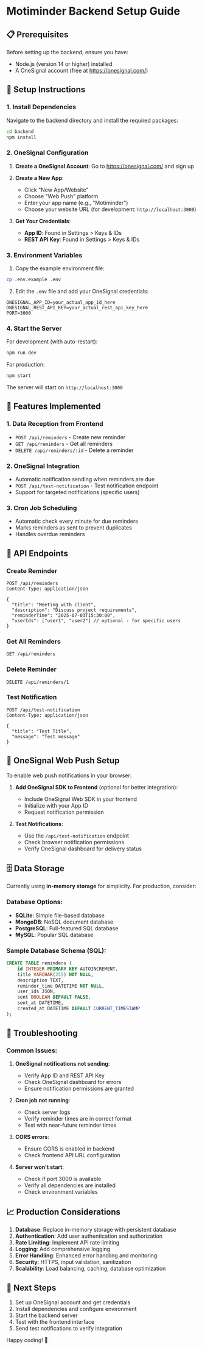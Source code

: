 # Motiminder Backend Setup Guide

## 📋 Prerequisites

Before setting up the backend, ensure you have:

- Node.js (version 14 or higher) installed
- A OneSignal account (free at https://onesignal.com/)

## 🚀 Setup Instructions

### 1. Install Dependencies

Navigate to the backend directory and install the required packages:

```bash
cd backend
npm install
```

### 2. OneSignal Configuration

1. **Create a OneSignal Account**: Go to https://onesignal.com/ and sign up
2. **Create a New App**:

   - Click "New App/Website"
   - Choose "Web Push" platform
   - Enter your app name (e.g., "Motiminder")
   - Choose your website URL (for development: `http://localhost:3000`)

3. **Get Your Credentials**:
   - **App ID**: Found in Settings > Keys & IDs
   - **REST API Key**: Found in Settings > Keys & IDs

### 3. Environment Variables

1. Copy the example environment file:

```bash
cp .env.example .env
```

2. Edit the `.env` file and add your OneSignal credentials:

```env
ONESIGNAL_APP_ID=your_actual_app_id_here
ONESIGNAL_REST_API_KEY=your_actual_rest_api_key_here
PORT=3000
```

### 4. Start the Server

For development (with auto-restart):

```bash
npm run dev
```

For production:

```bash
npm start
```

The server will start on `http://localhost:3000`

## 🔧 Features Implemented

### 1. **Data Reception from Frontend**

- `POST /api/reminders` - Create new reminder
- `GET /api/reminders` - Get all reminders
- `DELETE /api/reminders/:id` - Delete a reminder

### 2. **OneSignal Integration**

- Automatic notification sending when reminders are due
- `POST /api/test-notification` - Test notification endpoint
- Support for targeted notifications (specific users)

### 3. **Cron Job Scheduling**

- Automatic check every minute for due reminders
- Marks reminders as sent to prevent duplicates
- Handles overdue reminders

## 📡 API Endpoints

### Create Reminder

```
POST /api/reminders
Content-Type: application/json

{
  "title": "Meeting with client",
  "description": "Discuss project requirements",
  "reminderTime": "2025-07-03T15:30:00",
  "userIds": ["user1", "user2"] // optional - for specific users
}
```

### Get All Reminders

```
GET /api/reminders
```

### Delete Reminder

```
DELETE /api/reminders/1
```

### Test Notification

```
POST /api/test-notification
Content-Type: application/json

{
  "title": "Test Title",
  "message": "Test message"
}
```

## 🔔 OneSignal Web Push Setup

To enable web push notifications in your browser:

1. **Add OneSignal SDK to Frontend** (optional for better integration):

   - Include OneSignal Web SDK in your frontend
   - Initialize with your App ID
   - Request notification permission

2. **Test Notifications**:
   - Use the `/api/test-notification` endpoint
   - Check browser notification permissions
   - Verify OneSignal dashboard for delivery status

## 🗄️ Data Storage

Currently using **in-memory storage** for simplicity. For production, consider:

### Database Options:

- **SQLite**: Simple file-based database
- **MongoDB**: NoSQL document database
- **PostgreSQL**: Full-featured SQL database
- **MySQL**: Popular SQL database

### Sample Database Schema (SQL):

```sql
CREATE TABLE reminders (
    id INTEGER PRIMARY KEY AUTOINCREMENT,
    title VARCHAR(255) NOT NULL,
    description TEXT,
    reminder_time DATETIME NOT NULL,
    user_ids JSON,
    sent BOOLEAN DEFAULT FALSE,
    sent_at DATETIME,
    created_at DATETIME DEFAULT CURRENT_TIMESTAMP
);
```

## 🔧 Troubleshooting

### Common Issues:

1. **OneSignal notifications not sending**:

   - Verify App ID and REST API Key
   - Check OneSignal dashboard for errors
   - Ensure notification permissions are granted

2. **Cron job not running**:

   - Check server logs
   - Verify reminder times are in correct format
   - Test with near-future reminder times

3. **CORS errors**:

   - Ensure CORS is enabled in backend
   - Check frontend API URL configuration

4. **Server won't start**:
   - Check if port 3000 is available
   - Verify all dependencies are installed
   - Check environment variables

## 📈 Production Considerations

1. **Database**: Replace in-memory storage with persistent database
2. **Authentication**: Add user authentication and authorization
3. **Rate Limiting**: Implement API rate limiting
4. **Logging**: Add comprehensive logging
5. **Error Handling**: Enhanced error handling and monitoring
6. **Security**: HTTPS, input validation, sanitization
7. **Scalability**: Load balancing, caching, database optimization

## 🎯 Next Steps

1. Set up OneSignal account and get credentials
2. Install dependencies and configure environment
3. Start the backend server
4. Test with the frontend interface
5. Send test notifications to verify integration

Happy coding! 🚀
